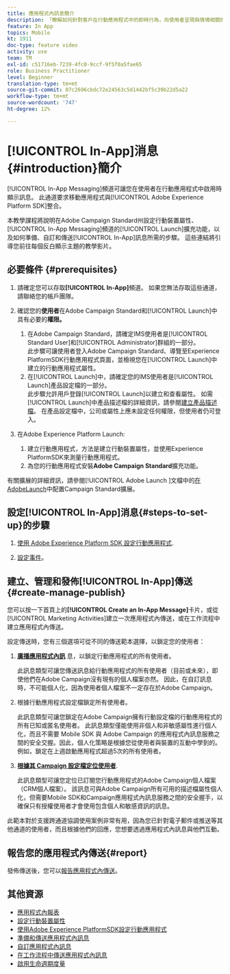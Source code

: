 ```yaml
---
title: 應用程式內訊息簡介
description: 「瞭解如何針對客戶在行動應用程式中的即時行為，向使用者呈現與情境相關的應用程式內訊息。」
feature: In App
topics: Mobile
kt: 1911
doc-type: feature video
activity: use
team: TM
exl-id: c51716eb-7239-4fc0-9ccf-9f5f0a5fae65
role: Business Practitioner
level: Beginner
translation-type: tm+mt
source-git-commit: 07c2696cbdc72e24563c5d1442bf5c39b22d5a22
workflow-type: tm+mt
source-wordcount: '747'
ht-degree: 12%

---
```


# [!UICONTROL In-App]消息{#introduction}簡介

[!UICONTROL In-App Messaging]頻道可讓您在使用者在行動應用程式中啟用時顯示訊息。 此通道要求移動應用程式與[!UICONTROL Adobe Experience Platform SDK]整合。

本教學課程將說明在Adobe Campaign Standard州設定行動裝置屬性、[!UICONTROL In-App Messaging]頻道的[!UICONTROL Launch]擴充功能，以及如何準備、自訂和傳送[!UICONTROL In-App]訊息所需的步驟。 這些連結將引導您前往每個反白顯示主題的教學影片。

## 必要條件 {#prerequisites}

1. 請確定您可以存取&#x200B;**[!UICONTROL In-App]**&#x200B;頻道。 如果您無法存取這些通道，請聯絡您的帳戶團隊。
1. 確認您的&#x200B;**使用者**&#x200B;在Adobe Campaign Standard和[!UICONTROL Launch]中具有必要的&#x200B;**權限。**

   1. 在Adobe Campaign Standard，請確定IMS使用者是[!UICONTROL Standard User]和[!UICONTROL Administrator]群組的一部分。\
      此步驟可讓使用者登入Adobe Campaign Standard、導覽至Experience PlatformSDK行動應用程式頁面，並檢視您在[!UICONTROL Launch]中建立的行動應用程式屬性。
   1. 在[!UICONTROL Launch]中，請確定您的IMS使用者是[!UICONTROL Launch]產品設定檔的一部分。\
      此步驟允許用戶登錄[!UICONTROL Launch]以建立和查看屬性。 如需[!UICONTROL Launch]中產品描述檔的詳細資訊，請參閱[建立產品描述檔](https://docs.adobelaunch.com/launch-reference/administration/user-permissions#3-create-your-product-profile)。 在產品設定檔中，公司或屬性上應未設定任何權限，但使用者仍可登入。

1. 在Adobe Experience Platform Launch:

   1. 建立行動應用程式，方法是建立行動裝置屬性，並使用Experience PlatformSDK來測量行動應用程式。
   1. 為您的行動應用程式安裝&#x200B;**Adobe Campaign Standard**&#x200B;擴充功能。

有關擴展的詳細資訊，請參閱[!UICONTROL Adobe Launch ]文檔中的[在AdobeLaunch](https://aep-sdks.gitbook.io/docs/using-mobile-extensions/adobe-campaign-standard)中配置Campaign Standard擴展。

## 設定[!UICONTROL In-App]消息{#steps-to-set-up}的步驟

1. [使用 Adobe Experience Platform SDK 設定行動應用程式](/help/communication-channels/mobile/configure-mobile-apps-using-aep-sdk.md).

1. [設定事件](/help/communication-channels/mobile/in-app/configure-events.md)。

## 建立、管理和發佈[!UICONTROL In-App]傳送{#create-manage-publish}

您可以按一下首頁上的&#x200B;**[!UICONTROL Create an In-App Message]**&#x200B;卡片，或從[!UICONTROL Marketing Activities]建立一次應用程式內傳送，或在工作流程中建立應用程式內傳送。[](/help/communication-channels/mobile/in-app/in-app-activity.md)

設定傳送時，您有三個選項可從不同的傳送範本選擇，以鎖定您的使用者：

1. [**廣播應用程式內訊**](/help/communication-channels/mobile/in-app/broadcast-in-app-message.md) 息，以鎖定行動應用程式的所有使用者。

   此訊息類型可讓您傳送訊息給行動應用程式的所有使用者（目前或未來），即使他們在Adobe Campaign沒有現有的個人檔案亦然。 因此，在自訂訊息時，不可能個人化，因為使用者個人檔案不一定存在於Adobe Campaign。

1. 根據行動應用程式設定檔鎖定所有使用者。

   此訊息類型可讓您鎖定在Adobe Campaign擁有行動設定檔的行動應用程式的所有已知或匿名使用者。 此訊息類型僅能使用非個人和非敏感屬性進行個人化，而且不需要 Mobile SDK 與 Adobe Campaign 的應用程式內訊息服務之間的安全交握。因此，個人化策略是根據您從使用者與裝置的互動中學到的。 例如，鎖定在上週啟動應用程式超過5次的所有使用者。

1. [**根據其 Campaign 設定檔定位使用者**](/help/communication-channels/mobile/in-app/target-users-based-on-campaign-profile.md).

   此訊息類型可讓您定位已訂閱您行動應用程式的Adobe Campaign個人檔案（CRM個人檔案）。 該訊息可與Adobe Campaign所有可用的描述檔屬性個人化，但需要Mobile SDK和Campaign應用程式內訊息服務之間的安全握手，以確保只有授權使用者才會使用包含個人和敏感資訊的訊息。

此範本對於支援跨通道協調使用案例非常有用，因為您已針對電子郵件或推送等其他通道的使用者，而且根據他們的回應，您想要透過應用程式內訊息與他們互動。

## 報告您的應用程式內傳送{#report}

發佈傳送後，您可以[報告應用程式內傳送](/help/communication-channels/mobile/in-app/in-app-reporting.md)。

## 其他資源

* [應用程式內報表](https://docs.adobe.com/content/help/en/campaign-standard/using/reporting/list-of-reports/in-app-report.html)
* [設定行動裝置屬性](https://aep-sdks.gitbook.io/docs/getting-started/create-a-mobile-property)
* [使用Adobe Experience PlatformSDK設定行動應用程式](https://helpx.adobe.com/tw/campaign/kb/configuring-app-sdk.html)
* [準備和傳送應用程式內訊息](https://docs.adobe.com/content/help/en/campaign-standard/using/communication-channels/in-app-messaging/preparing-and-sending-an-in-app-message.html)
* [自訂應用程式內訊息](https://docs.adobe.com/content/help/en/campaign-standard/using/communication-channels/in-app-messaging/customizing-an-in-app-message.html)
* [在工作流程中傳送應用程式內訊息](https://docs.adobe.com/content/help/en/campaign-standard/using/managing-processes-and-data/channel-activities/in-app-delivery.html)
* [啟用生命週期度量](https://aep-sdks.gitbook.io/docs/getting-started/initialize-the-sdk#enable-lifecycle-metrics)

